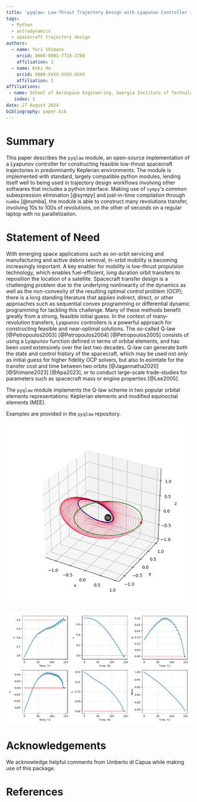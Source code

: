```yaml
---
title: 'pyqlaw: Low-Thrust Trajectory Design with Lyapunov Controller in Python'
tags:
  - Python
  - astrodynamics
  - spacecraft trajectory design
authors:
  - name: Yuri Shimane
    orcid: 0000-0001-7728-3780
    affiliation: 1
  - name: Koki Ho
    orcid: 0000-XXXX-XXXX-XXXX
    affiliation: 1
affiliations:
 - name: School of Aerospace Engineering, Georgia Institute of Technology
   index: 1
date: 27 August 2024
bibliography: paper.bib
---
```


# Summary

This paper describes the `pyqlaw` module, an open-source implementation of a Lyapunov controller for constructing feasible low-thrust spacecraft trajectories in predominantly Keplerian environments. 
The module is implemented with standard, largely compatible python modules, lending itself well to being used in trajectory design workflows involving other softwares that includes a python interface. 
Making use of `sympy`'s common subexpression elimination [@sympy] and just-in-time compilation through `numba` [@numba], the module is able to construct many revolutions transfer, involving 10s to 100s of revolutions, on the other of seconds on a regular laptop with no parallelization. 


# Statement of Need

With emerging space applications such as on-orbit servicing and manufacturing and active debris removal, in-orbit mobility is becoming increasingly important. 
A key enabler for mobility is low-thrust propulsion technology, which enables fuel-efficient, long duration orbit transfers to reposition the location of a satellite. 
Spacecraft transfer design is a challenging problem due to the underlying nonlinearity of the dynamics as well as the non-convexity of the resulting optimal control problem (OCP); there is a long standing literature that applies indirect, direct, or other approaches such as sequential convex programming or differential dynamic programming for tackling this challenge. 
Many of these methods benefit greatly from a strong, feasible initial guess. 
In the context of many-revolution transfers, Lyapunov controllers is a powerful approach for constructing feasible and near-optimal solutions. 
The so-called Q-law [@Petropoulos2003] [@Petropoulos2004] [@Petropoulos2005] consists of using a Lyapunov function defined in terms of orbital elements, and has been used extensively over the last two decades. 
Q-law can generate both the state and control history of the spacecraft, which may be used not only as initial guess for higher fidelity OCP solvers, but also to esimtate for the transfer cost and time between two orbits [@Jagannatha2020] [@Shimane2023] [@Apa2023], or to conduct large-scale trade-studies for parameters such as spacecraft mass or engine properties [@Lee2005]. 

The `pyqlaw` module implements the Q-law scheme in two popular orbital elements representations: Keplerian elements and modified equinoctial elements (MEE). 

Examples are provided in the `pyqlaw` repository. 

![Fig. 1. Example transfer trajectory from GTO to GEO.\label{fig:traj}](example_3D_trajectory.png)

![Fig. 2. Example state history from GTO to GEO.\label{fig:statehist}](example_3D_state_history.png)


# Acknowledgements

We acknowledge helpful comments from Umberto di Capua while making use of this package. 

# References